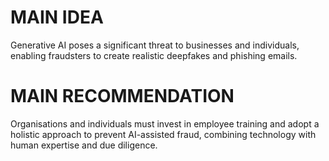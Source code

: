 # MAIN IDEA
Generative AI poses a significant threat to businesses and individuals, enabling fraudsters to create realistic deepfakes and phishing emails.

# MAIN RECOMMENDATION
Organisations and individuals must invest in employee training and adopt a holistic approach to prevent AI-assisted fraud, combining technology with human expertise and due diligence.
